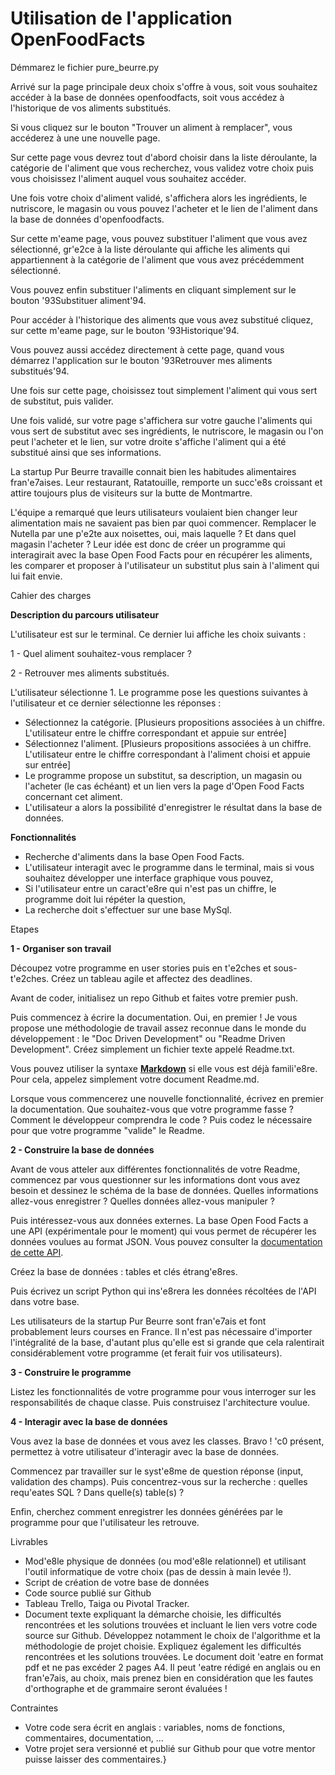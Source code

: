 # Utilisation de l'application OpenFoodFacts


Démmarez le fichier pure_beurre.py

Arrivé sur la page principale deux choix s'offre à vous, soit vous souhaitez accéder à la base de données openfoodfacts, soit vous accédez à l'historique de vos aliments substitués.


Si vous cliquez sur le bouton "Trouver un aliment à remplacer", vous accéderez à une une nouvelle page.

Sur cette page vous devrez tout d'abord choisir dans la liste déroulante, la catégorie de l'aliment que vous recherchez, vous validez votre choix puis vous choisissez l'aliment auquel vous souhaitez accéder.

Une fois votre choix d'aliment validé, s'affichera alors les ingrédients, le nutriscore, le magasin ou vous pouvez l'acheter et le lien de l'aliment dans la base de données d'openfoodfacts.


Sur cette m'eame page, vous pouvez substituer l'aliment que vous avez sélectionné, gr'e2ce à la liste déroulante qui affiche les aliments qui appartiennent à la catégorie de l'aliment que vous avez précédemment sélectionné.


Vous pouvez enfin substituer l'aliments en cliquant simplement sur le bouton '93Substituer aliment'94.


Pour accéder à l'historique des aliments que vous avez substitué cliquez, sur cette m'eame page, sur le bouton '93Historique'94.

Vous pouvez aussi accédez directement à cette page, quand vous démarrez l'application sur le bouton '93Retrouver mes aliments substitués'94.


Une fois sur cette page, choisissez tout simplement l'aliment qui vous sert de substitut, puis valider.


Une fois validé, sur votre page s'affichera sur votre gauche l'aliments qui vous sert de substitut avec ses ingrédients, le nutriscore, le magasin ou l'on peut l'acheter et le lien, sur votre droite s'affiche l'aliment qui a été substitué ainsi que ses informations.













La startup Pur Beurre travaille connait bien les habitudes alimentaires fran'e7aises. Leur restaurant, Ratatouille, remporte un succ'e8s croissant et attire toujours plus de visiteurs sur la butte de Montmartre.

L'équipe a remarqué que leurs utilisateurs voulaient bien changer leur alimentation mais ne savaient pas bien par quoi commencer. Remplacer le Nutella par une p'e2te aux noisettes, oui, mais laquelle ? Et dans quel magasin l'acheter ? Leur idée est donc de créer un programme qui interagirait avec la base Open Food Facts pour en récupérer les aliments, les comparer et proposer à l'utilisateur un substitut plus sain à l'aliment qui lui fait envie.

Cahier des charges

**Description du parcours utilisateur**

L'utilisateur est sur le terminal. Ce dernier lui affiche les choix suivants :

1 - Quel aliment souhaitez-vous remplacer ?

2 - Retrouver mes aliments substitués.

L'utilisateur sélectionne 1. Le programme pose les questions suivantes à l'utilisateur et ce dernier sélectionne les réponses :

-   Sélectionnez la catégorie. [Plusieurs propositions associées à un chiffre. L'utilisateur entre le chiffre correspondant et appuie sur entrée]
-   Sélectionnez l'aliment. [Plusieurs propositions associées à un chiffre. L'utilisateur entre le chiffre correspondant à l'aliment choisi et appuie sur entrée]
-   Le programme propose un substitut, sa description, un magasin ou l'acheter (le cas échéant) et un lien vers la page d'Open Food Facts concernant cet aliment.
-   L'utilisateur a alors la possibilité d'enregistrer le résultat dans la base de données.

**Fonctionnalités**

-   Recherche d'aliments dans la base Open Food Facts.
-   L'utilisateur interagit avec le programme dans le terminal, mais si vous souhaitez développer une interface graphique vous pouvez,
-   Si l'utilisateur entre un caract'e8re qui n'est pas un chiffre, le programme doit lui répéter la question,
-   La recherche doit s'effectuer sur une base MySql.

Etapes

**1 - Organiser son travail**

Découpez votre programme en user stories puis en t'e2ches et sous-t'e2ches. Créez un tableau agile et affectez des deadlines.

Avant de coder, initialisez un repo Github et faites votre premier push.

Puis commencez à écrire la documentation. Oui, en premier ! Je vous propose une méthodologie de travail assez reconnue dans le monde du développement : le "Doc Driven Development" ou "Readme Driven Development". Créez simplement un fichier texte appelé Readme.txt.

Vous pouvez utiliser la syntaxe [**Markdown**](https://guides.github.com/features/mastering-markdown/) si elle vous est déjà famili'e8re. Pour cela, appelez simplement votre document Readme.md.

Lorsque vous commencerez une nouvelle fonctionnalité, écrivez en premier la documentation. Que souhaitez-vous que votre programme fasse ? Comment le développeur comprendra le code ? Puis codez le nécessaire pour que votre programme "valide" le Readme.

**2 - Construire la base de données**

Avant de vous atteler aux différentes fonctionnalités de votre Readme, commencez par vous questionner sur les informations dont vous avez besoin et dessinez le schéma de la base de données. Quelles informations allez-vous enregistrer ? Quelles données allez-vous manipuler ?

Puis intéressez-vous aux données externes. La base Open Food Facts a une API (expérimentale pour le moment) qui vous permet de récupérer les données voulues au format JSON. Vous pouvez consulter la [documentation de cette API](http://en.wiki.openfoodfacts.org/Project:API).

Créez la base de données : tables et clés étrang'e8res.

Puis écrivez un script Python qui ins'e8rera les données récoltées de l'API dans votre base.

Les utilisateurs de la startup Pur Beurre sont fran'e7ais et font probablement leurs courses en France. Il n'est pas nécessaire d'importer l'intégralité de la base, d'autant plus qu'elle est si grande que cela ralentirait considérablement votre programme (et ferait fuir vos utilisateurs).

**3 - Construire le programme**

Listez les fonctionnalités de votre programme pour vous interroger sur les responsabilités de chaque classe. Puis construisez l'architecture voulue.

**4 - Interagir avec la base de données**

Vous avez la base de données et vous avez les classes. Bravo ! 'c0 présent, permettez à votre utilisateur d'interagir avec la base de données.

Commencez par travailler sur le syst'e8me de question réponse (input, validation des champs). Puis concentrez-vous sur la recherche : quelles requ'eates SQL ? Dans quelle(s) table(s) ?

Enfin, cherchez comment enregistrer les données générées par le programme pour que l'utilisateur les retrouve.

Livrables

-   Mod'e8le physique de données (ou mod'e8le relationnel) et utilisant l'outil informatique de votre choix (pas de dessin à main levée !).
-   Script de création de votre base de données
-   Code source publié sur Github
-   Tableau Trello, Taiga ou Pivotal Tracker.
-   Document texte expliquant la démarche choisie, les difficultés rencontrées et les solutions trouvées et incluant le lien vers votre code source sur Github. Développez notamment le choix de l'algorithme et la méthodologie de projet choisie. Expliquez également les difficultés rencontrées et les solutions trouvées. Le document doit 'eatre en format pdf et ne pas excéder 2 pages A4. Il peut 'eatre rédigé en anglais ou en fran'e7ais, au choix, mais prenez bien en considération que les fautes d'orthographe et de grammaire seront évaluées !

Contraintes

-   Votre code sera écrit en anglais : variables, noms de fonctions, commentaires, documentation, ...
-   Votre projet sera versionné et publié sur Github pour que votre mentor puisse laisser des commentaires.}
